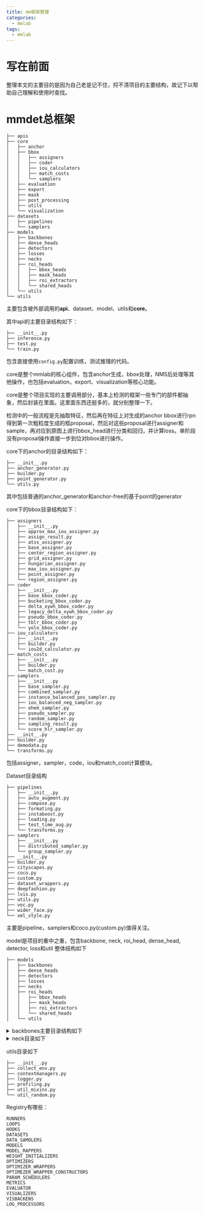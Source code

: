 ```yaml
---
title: mm框架整理
categories:
  - mmlab
tags:
  - mmlab
---
```

# 写在前面
整理本文的主要目的是因为自己老是记不住，捋不清项目的主要结构，故记下以帮助自己理解和使用时查找。
# mmdet总框架
```
├── apis  
├── core  
│   ├── anchor  
│   ├── bbox  
│   │   ├── assigners  
│   │   ├── coder  
│   │   ├── iou_calculators  
│   │   ├── match_costs  
│   │   └── samplers  
│   ├── evaluation  
│   ├── export  
│   ├── mask  
│   ├── post_processing  
│   ├── utils  
│   └── visualization  
├── datasets  
│   ├── pipelines  
│   └── samplers  
├── models  
│   ├── backbones  
│   ├── dense_heads  
│   ├── detectors  
│   ├── losses  
│   ├── necks  
│   ├── roi_heads  
│   │   ├── bbox_heads  
│   │   ├── mask_heads  
│   │   ├── roi_extractors  
│   │   └── shared_heads  
│   └── utils  
└── utils
```
主要包含被外部调用的**api**、dataset、model、utils和**core**。

其中api的主要目录结构如下：
```
├── __init__.py
├── inference.py
├── test.py
└── train.py
```
包含直接使用`config.py`配置训练，测试推理的代码。

core是整个mmlab的核心组件，包含anchor生成，bbox处理，NMS后处理等其他操作，也包括evaluation，export、visualization等核心功能。

core是整个项目实现的主要调用部分，基本上检测的框架一些专门的部件都抽象，然后封装在里面。这里面东西还挺多的，就分别整理一下。

检测中的一般流程是先抽取特征，然后再在特征上对生成的anchor bbox进行rpn得到第一次粗粒度生成的框proposal，然后对这些proposal进行assigner和sample，再对应到原图上进行bbox_head进行分类和回归，并计算loss。单阶段没有proposal操作直接一步到位对bbox进行操作。

core下的anchor的目录结构如下：
```
├── __init__.py
├── anchor_generator.py
├── builder.py
├── point_generator.py
└── utils.py
```
其中包括普通的anchor_generator和anchor-free的基于point的generator

core下的bbox目录结构如下：
```
├── assigners
│   ├── __init__.py
│   ├── approx_max_iou_assigner.py
│   ├── assign_result.py
│   ├── atss_assigner.py
│   ├── base_assigner.py
│   ├── center_region_assigner.py
│   ├── grid_assigner.py
│   ├── hungarian_assigner.py
│   ├── max_iou_assigner.py
│   ├── point_assigner.py
│   └── region_assigner.py
├── coder
│   ├── __init__.py
│   ├── base_bbox_coder.py
│   ├── bucketing_bbox_coder.py
│   ├── delta_xywh_bbox_coder.py
│   ├── legacy_delta_xywh_bbox_coder.py
│   ├── pseudo_bbox_coder.py
│   ├── tblr_bbox_coder.py
│   └── yolo_bbox_coder.py
├── iou_calculators
│   ├── __init__.py
│   ├── builder.py
│   └── iou2d_calculator.py
├── match_costs
│   ├── __init__.py
│   ├── builder.py
│   └── match_cost.py
├── samplers
│   ├── __init__.py
│   ├── base_sampler.py
│   ├── combined_sampler.py
│   ├── instance_balanced_pos_sampler.py
│   ├── iou_balanced_neg_sampler.py
│   ├── ohem_sampler.py
│   ├── pseudo_sampler.py
│   ├── random_sampler.py
│   ├── sampling_result.py
│   └── score_hlr_sampler.py
├── __init__.py
├── builder.py
├── demodata.py
└── transforms.py
```
包括assigner，sampler，code，iou和match_cost计算模块。


Dataset目录结构
```
├── pipelines
│   ├── __init__.py
│   ├── auto_augment.py
│   ├── compose.py
│   ├── formating.py
│   ├── instaboost.py
│   ├── loading.py
│   ├── test_time_aug.py
│   └── transforms.py
├── samplers
│   ├── __init__.py
│   ├── distributed_sampler.py
│   └── group_sampler.py
├── __init__.py
├── builder.py
├── cityscapes.py
├── coco.py
├── custom.py
├── dataset_wrappers.py
├── deepfashion.py
├── lvis.py
├── utils.py
├── voc.py
├── wider_face.py
└── xml_style.py
```
主要是pipeline，samplers和coco.py(custom.py)值得关注。


model是项目的重中之重，包含backbone, neck, roi_head, dense_head, detector, loss和util
整体结构如下
```
├── models  
│   ├── backbones  
│   ├── dense_heads  
│   ├── detectors  
│   ├── losses  
│   ├── necks  
│   ├── roi_heads  
│   │   ├── bbox_heads  
│   │   ├── mask_heads  
│   │   ├── roi_extractors  
│   │   └── shared_heads  
│   └── utils
```

<details>
<summary>backbones主要目录结构如下 </summary>
<pre><code>
├── __init__.py
├── darknet.py
├── detectors_resnet.py
├── detectors_resnext.py
├── hourglass.py
├── hrnet.py
├── regnet.py
├── res2net.py
├── resnest.py
├── resnet.py
├── resnext.py
├── ssd_vgg.py
└── trident_resnet.py
</code></pre>
</details>

<details>
<summary>neck目录如下</summary>
    <pre><code>
├── __init__.py
├── bfp.py
├── channel_mapper.py
├── fpg.py
├── fpn.py
├── fpn_carafe.py
├── hrfpn.py
├── nas_fpn.py
├── nasfcos_fpn.py
├── pafpn.py
├── rfp.py
└── yolo_neck.py
    </code></pre>
</details>


utils目录如下

```
├── __init__.py
├── collect_env.py
├── contextmanagers.py
├── logger.py
├── profiling.py
├── util_mixins.py
└── util_random.py
```








Registry有哪些：
```
RUNNERS
LOOPS
HOOKS
DATASETS
DATA_SAMOLERS
MODELS
MODEL_RAPPERS
WEIGHT_INITIALIZERS
OPTIMIZERS
OPTIMIZER_WRAPPERS
OPTIMEZER_WRAPPER_CONSTRUCTORS
PARAM_SCHEDULERS
METRICS
EVALUATOR
VISUALIZERS
VISBACKENS
LOG_PROCESSORS
```
